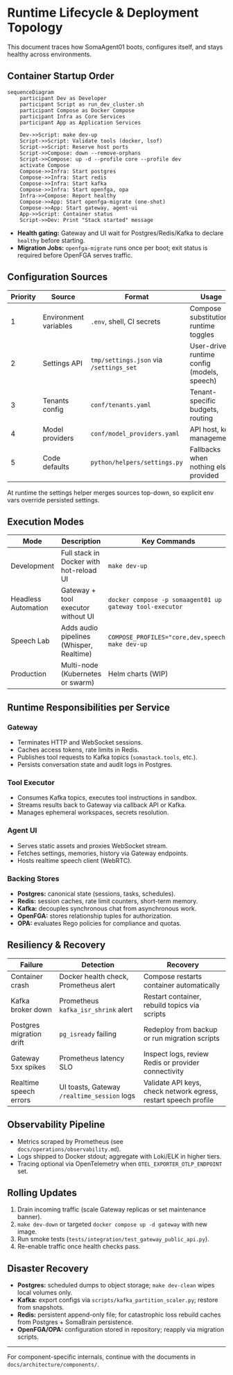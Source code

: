 # Runtime Lifecycle & Deployment Topology

This document traces how SomaAgent01 boots, configures itself, and stays healthy across environments.

## Container Startup Order

```mermaid
sequenceDiagram
    participant Dev as Developer
    participant Script as run_dev_cluster.sh
    participant Compose as Docker Compose
    participant Infra as Core Services
    participant App as Application Services

    Dev->>Script: make dev-up
    Script->>Script: Validate tools (docker, lsof)
    Script->>Script: Reserve host ports
    Script->>Compose: down --remove-orphans
    Script->>Compose: up -d --profile core --profile dev
    activate Compose
    Compose->>Infra: Start postgres
    Compose->>Infra: Start redis
    Compose->>Infra: Start kafka
    Compose->>Infra: Start openfga, opa
    Infra->>Compose: Report healthy
    Compose->>App: Start openfga-migrate (one-shot)
    Compose->>App: Start gateway, agent-ui
    App->>Script: Container status
    Script->>Dev: Print "Stack started" message
```

- **Health gating:** Gateway and UI wait for Postgres/Redis/Kafka to declare `healthy` before starting.
- **Migration Jobs:** `openfga-migrate` runs once per boot; exit status is required before OpenFGA serves traffic.

## Configuration Sources

| Priority | Source | Format | Usage |
| --- | --- | --- | --- |
| 1 | Environment variables | `.env`, shell, CI secrets | Compose substitution, runtime toggles |
| 2 | Settings API | `tmp/settings.json` via `/settings_set` | User-driven runtime config (models, speech) |
| 3 | Tenants config | `conf/tenants.yaml` | Tenant-specific budgets, routing |
| 4 | Model providers | `conf/model_providers.yaml` | API host, key management |
| 5 | Code defaults | `python/helpers/settings.py` | Fallbacks when nothing else provided |

At runtime the settings helper merges sources top-down, so explicit env vars override persisted settings.

## Execution Modes

| Mode | Description | Key Commands | Notes |
| --- | --- | --- | --- |
| Development | Full stack in Docker with hot-reload UI | `make dev-up` | Default speech provider: OpenAI realtime |
| Headless Automation | Gateway + tool executor without UI | `docker compose -p somaagent01 up gateway tool-executor` | For scripted agents / CI |
| Speech Lab | Adds audio pipelines (Whisper, Realtime) | `COMPOSE_PROFILES="core,dev,speech" make dev-up` | Ensures GPUs / audio devices mapped |
| Production | Multi-node (Kubernetes or swarm) | Helm charts (WIP) | Use managed Kafka/Postgres/Redis |

## Runtime Responsibilities per Service

### Gateway

- Terminates HTTP and WebSocket sessions.
- Caches access tokens, rate limits in Redis.
- Publishes tool requests to Kafka topics (`somastack.tools`, etc.).
- Persists conversation state and audit logs in Postgres.

### Tool Executor

- Consumes Kafka topics, executes tool instructions in sandbox.
- Streams results back to Gateway via callback API or Kafka.
- Manages ephemeral workspaces, secrets resolution.

### Agent UI

- Serves static assets and proxies WebSocket stream.
- Fetches settings, memories, history via Gateway endpoints.
- Hosts realtime speech client (WebRTC).

### Backing Stores

- **Postgres:** canonical state (sessions, tasks, schedules).
- **Redis:** session caches, rate limit counters, short-term memory.
- **Kafka:** decouples synchronous chat from asynchronous work.
- **OpenFGA:** stores relationship tuples for authorization.
- **OPA:** evaluates Rego policies for compliance and quotas.

## Resiliency & Recovery

| Failure | Detection | Recovery |
| --- | --- | --- |
| Container crash | Docker health check, Prometheus alert | Compose restarts container automatically |
| Kafka broker down | Prometheus `kafka_isr_shrink` alert | Restart container, rebuild topics via scripts |
| Postgres migration drift | `pg_isready` failing | Redeploy from backup or run migration scripts |
| Gateway 5xx spikes | Prometheus latency SLO | Inspect logs, review Redis or provider connectivity |
| Realtime speech errors | UI toasts, Gateway `/realtime_session` logs | Validate API keys, check network egress, restart speech profile |

## Observability Pipeline

- Metrics scraped by Prometheus (see `docs/operations/observability.md`).
- Logs shipped to Docker stdout; aggregate with Loki/ELK in higher tiers.
- Tracing optional via OpenTelemetry when `OTEL_EXPORTER_OTLP_ENDPOINT` set.

## Rolling Updates

1. Drain incoming traffic (scale Gateway replicas or set maintenance banner).
2. `make dev-down` or targeted `docker compose up -d gateway` with new image.
3. Run smoke tests (`tests/integration/test_gateway_public_api.py`).
4. Re-enable traffic once health checks pass.

## Disaster Recovery

- **Postgres:** scheduled dumps to object storage; `make dev-clean` wipes local volumes only.
- **Kafka:** export configs via `scripts/kafka_partition_scaler.py`; restore from snapshots.
- **Redis:** persistent append-only file; for catastrophic loss rebuild caches from Postgres + SomaBrain persistence.
- **OpenFGA/OPA:** configuration stored in repository; reapply via migration scripts.

---

For component-specific internals, continue with the documents in `docs/architecture/components/`.
